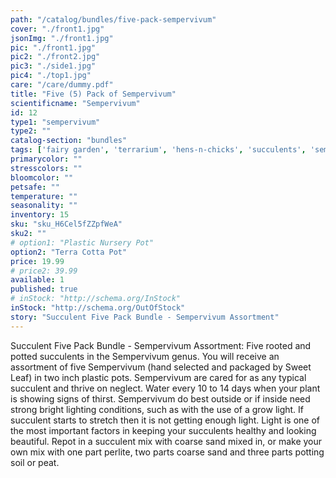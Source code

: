 ```yaml
---
path: "/catalog/bundles/five-pack-sempervivum"
cover: "./front1.jpg"
jsonImg: "./front1.jpg"
pic: "./front1.jpg"
pic2: "./front2.jpg"
pic3: "./side1.jpg"
pic4: "./top1.jpg"
care: "/care/dummy.pdf"
title: "Five (5) Pack of Sempervivum"
scientificname: "Sempervivum"
id: 12
type1: "sempervivum"
type2: ""
catalog-section: "bundles"
tags: ['fairy garden', 'terrarium', 'hens-n-chicks', 'succulents', 'sempervivum', 'bundles']
primarycolor: ""
stresscolors: ""
bloomcolor: ""
petsafe: ""
temperature: ""
seasonality: ""
inventory: 15
sku: "sku_H6Cel5fZZpfWeA"
sku2: ""
# option1: "Plastic Nursery Pot"
option2: "Terra Cotta Pot"
price: 19.99
# price2: 39.99
available: 1
published: true
# inStock: "http://schema.org/InStock"
inStock: "http://schema.org/OutOfStock"
story: "Succulent Five Pack Bundle - Sempervivum Assortment"
---
```


Succulent Five Pack Bundle - Sempervivum Assortment: Five rooted and potted succulents in the Sempervivum genus. You will receive an assortment of five Sempervivum (hand selected and packaged by Sweet Leaf) in two inch plastic pots. Sempervivum are cared for as any typical succulent and thrive on neglect. Water every 10 to 14 days when your plant is showing signs of thirst. Sempervivum do best outside or if inside need strong bright lighting conditions, such as with the use of a grow light. If succulent starts to stretch then it is not getting enough light. Light is one of the most important factors in keeping your succulents healthy and looking beautiful. Repot in a succulent mix with coarse sand mixed in, or make your own mix with one part perlite, two parts coarse sand and three parts potting soil or peat.